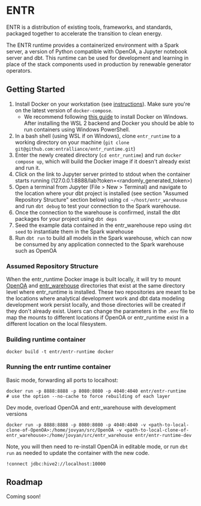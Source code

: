 # ENTR

ENTR is a distribution of existing tools, frameworks, and standards, 
packaged together to accelerate the transition to clean energy.

The ENTR runtime provides a containerized environment with a Spark server, a version 
of Python compatible with OpenOA, a Jupyter notebook server and dbt. This runtime can
be used for development and learning in place of the stack components used in
production by renewable generator operators.

## Getting Started

<!-- some steps copied over from https://github.com/airbytehq/airbyte/blob/master/docs/deploying-airbyte/local-deployment.md -->
1. Install Docker on your workstation \(see [instructions](https://www.docker.com/products/docker-desktop)\). Make sure you're on the latest version of `docker-compose`.
    - We recommend following [this guide](https://docs.docker.com/docker-for-windows/install/) to install Docker on Windows. After installing the WSL 2 backend and Docker you should be able to run containers using Windows PowerShell.
2. In a bash shell (using WSL if on Windows), clone `entr_runtime` to a working directory on your machine (`git clone git@github.com:entralliance/entr_runtime.git`)
3. Enter the newly created directory (`cd entr_runtime`) and run `docker compose up`, which will build the Docker image if it doesn't already exist and run it.
4. Click on the link to Jupyter server printed to stdout when the container starts running (127.0.0.1:8888/lab?token=<randomly_generated_token>)
5. Open a terminal from Jupyter (File > New > Terminal) and navigate to the location where your dbt project is installed (see section "Assumed Repository Structure" section below) using `cd ~/host/entr_warehouse` and run `dbt debug` to test your connection to the Spark warehouse.
6. Once the connection to the warehouse is confirmed, install the dbt packages for your project using `dbt deps`
7. Seed the example data contained in the entr_warehouse repo using `dbt seed` to instantiate them in the Spark warehouse
6. Run `dbt run` to build all models in the Spark warehouse, which can now be consumed by any application connected to the Spark warehouse such as OpenOA

### Assumed Repository Structure
When the entr_runtime Docker image is built locally, it will try to mount [OpenOA](https://github.com/entralliance/OpenOA) and [entr_warehouse](https://github.com/entralliance/entr_warehouse) directories that exist at the same directory level where entr_runtime is installed. These two repositories are meant to be the locations where analytical development work and dbt data modeling development work persist locally, and those directories will be created if they don't already exist. Users can change the parameters in the `.env` file to map the mounts to different locations if OpenOA or entr_runtime exist in a different location on the local filesystem.

### Building runtime container
```
docker build -t entr/entr-runtime docker
```

### Running the entr runtime container

Basic mode, forwarding all ports to localhost:

```
docker run -p 8888:8888 -p 8080:8080 -p 4040:4040 entr/entr-runtime
# use the option --no-cache to force rebuilding of each layer
```

Dev mode, overload OpenOA and entr_warehouse with development versions

```
docker run -p 8888:8888 -p 8080:8080 -p 4040:4040 -v <path-to-local-clone-of-OpenOA>:/home/jovyan/src/OpenOA -v <path-to-local-clone-of-entr_warehouse>:/home/jovyan/src/entr_warehouse entr/entr-runtime-dev
```
Note, you will then need to re-install OpenOA in editable mode, or run `dbt run` as needed to update the container with the new code.

```
!connect jdbc:hive2://localhost:10000
```

## Roadmap

Coming soon!

